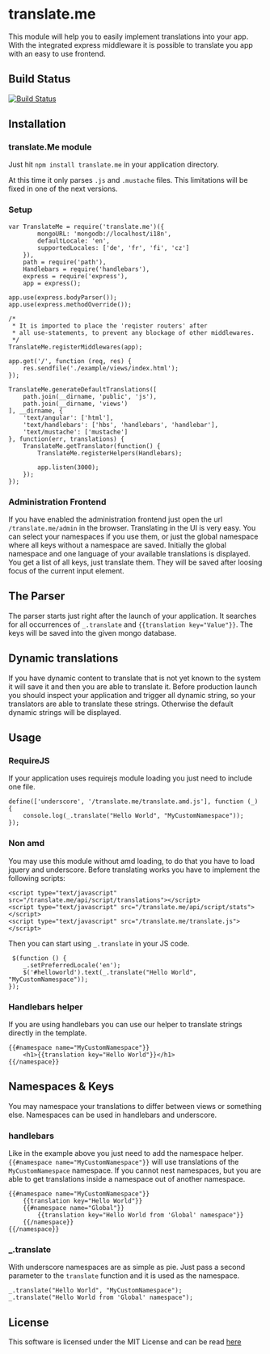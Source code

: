 # translate.me

This module will help you to easily implement translations into your app. With the integrated express middleware it is
possible to translate you app with an easy to use frontend.

## Build Status

[![Build Status](https://travis-ci.org/kersten/translate.me.png?branch=master)](https://travis-ci.org/kersten/translate.me)

## Installation

### translate.Me module

Just hit ```npm install translate.me``` in your application directory.

At this time it only parses ```.js``` and ```.mustache``` files. This limitations will be fixed in one of the next
versions.

### Setup

    var TranslateMe = require('translate.me')({
            mongoURL: 'mongodb://localhost/i18n',
            defaultLocale: 'en',
            supportedLocales: ['de', 'fr', 'fi', 'cz']
        }),
        path = require('path'),
        Handlebars = require('handlebars'),
        express = require('express'),
        app = express();

    app.use(express.bodyParser());
    app.use(express.methodOverride());

    /*
     * It is imported to place the 'reqister routers' after
     * all use-statements, to prevent any blockage of other middlewares.
     */
    TranslateMe.registerMiddlewares(app);

    app.get('/', function (req, res) {
        res.sendfile('./example/views/index.html');
    });

    TranslateMe.generateDefaultTranslations([
        path.join(__dirname, 'public', 'js'),
        path.join(__dirname, 'views')
    ], __dirname, {
        'text/angular': ['html'],
        'text/handlebars': ['hbs', 'handlebars', 'handlebar'],
        'text/mustache': ['mustache']
    }, function(err, translations) {
        TranslateMe.getTranslator(function() {
            TranslateMe.registerHelpers(Handlebars);

            app.listen(3000);
        });
    });

### Administration Frontend

If you have enabled the administration frontend just open the url ```/translate.me/admin``` in the browser. Translating
in the UI is very easy. You can select your namespaces if you use them, or just the global namespace where all keys
without a namespace are saved. Initially the global namespace and one language of your available translations is
displayed. You get a list of all keys, just translate them. They will be saved after loosing focus of the current input
element.

## The Parser

The parser starts just right after the launch of your application. It searches for all occurrences of ```_.translate```
and ```{{translation key="Value"}}```. The keys will be saved into the given mongo database.

## Dynamic translations

If you have dynamic content to translate that is not yet known to the system it will save it and then you are able to
translate it. Before production launch you should inspect your application and trigger all dynamic string, so your
translators are able to translate these strings. Otherwise the default dynamic strings will be displayed.

## Usage

### RequireJS

If your application uses requirejs module loading you just need to include one file.

    define(['underscore', '/translate.me/translate.amd.js'], function (_) {
        console.log(_.translate("Hello World", "MyCustomNamespace"));
    });

### Non amd

You may use this module without amd loading, to do that you have to load jquery and underscore. Before translating works
you have to implement the following scripts:

    <script type="text/javascript" src="/translate.me/api/script/translations"></script>
    <script type="text/javascript" src="/translate.me/api/script/stats"></script>
    <script type="text/javascript" src="/translate.me/translate.js"></script>

Then you can start using ```_.translate``` in your JS code.

     $(function () {
        _.setPreferredLocale('en');
        $('#helloworld').text(_.translate("Hello World", "MyCustomNamespace"));
    });

### Handlebars helper

If you are using handlebars you can use our helper to translate strings directly in the template.

    {{#namespace name="MyCustomNamespace"}}
        <h1>{{translation key="Hello World"}}</h1>
    {{/namespace}}

## Namespaces & Keys

You may namespace your translations to differ between views or something else. Namespaces can be used in handlebars and
underscore.

### handlebars

Like in the example above you just need to add the namespace helper. ```{{#namespace name="MyCustomNamespace"}}``` will
use translations of the ```MyCustomNamespace``` namespace. If you cannot nest namespaces, but you are able to get
translations inside a namespace out of another namespace.

    {{#namespace name="MyCustomNamespace"}}
        {{translation key="Hello World"}}
        {{#namespace name="Global"}}
            {{translation key="Hello World from 'Global' namespace"}}
        {{/namespace}}
    {{/namespace}}

### _.translate

With underscore namespaces are as simple as pie. Just pass a second parameter to the ```translate``` function and it is
used as the namespace.

    _.translate("Hello World", "MyCustomNamespace");
    _.translate("Hello World from 'Global' namespace");

## License

This software is licensed under the MIT License and can be read
[here](https://raw.github.com/kersten/translate.me/master/LICENSE.md)
